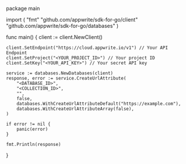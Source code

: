 package main

import (
    "fmt"
    "github.com/appwrite/sdk-for-go/client"
    "github.com/appwrite/sdk-for-go/databases"
)

func main() {
    client := client.NewClient()

    client.SetEndpoint("https://cloud.appwrite.io/v1") // Your API Endpoint
    client.SetProject("<YOUR_PROJECT_ID>") // Your project ID
    client.SetKey("<YOUR_API_KEY>") // Your secret API key

    service := databases.NewDatabases(client)
    response, error := service.CreateUrlAttribute(
        "<DATABASE_ID>",
        "<COLLECTION_ID>",
        "",
        false,
        databases.WithCreateUrlAttributeDefault("https://example.com"),
        databases.WithCreateUrlAttributeArray(false),
    )

    if error != nil {
        panic(error)
    }

    fmt.Println(response)
}
